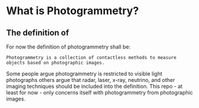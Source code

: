 # What is Photogrammetry?

## The definition of

For now the definition of photogrammetry shall be: 

``Photogrammetry is a collection of contactless methods to measure objects based on photographic images.``

Some people argue photogrammetry is restricted to visible light photographs others argue that radar, laser, x-ray,  neutrino, and other imaging techniques should be included into the definition. This repo - at least for now - only concerns itself with photogrammetry from photographic images.





